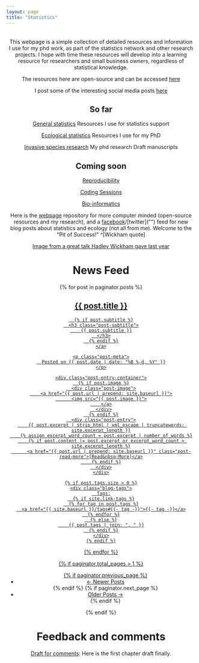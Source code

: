 ```yaml
---
layout: page
title: "Statistics"
---
```


<div class="banner" style="padding:5px; text-align:center;">
  <div class="banner-content">
  <p>This webpage is a simple collection of detailed resources and information I use for my phd work, as part of the statistics network and other research projects.  I hope with time these resources will develop into a learning resource for researchers and small business owners, regardless of statistical knowledge.</p><p>The resources here are open-source and can be accessed <a href="https://github.com/davan690/" class="btn btn-primary">here</a></p><p>I post some of the interesting social media posts <a href="https://www.facebook.com/StatisticsNetwork/" class="btn btn-primary">here</a></p
</div>

## So far

[General statistics](./_posts/2019-04-29-General-statistics/)
Resources I use for statistics support

[Ecological statistics]("")
Resources I use for my PhD

[Invasive species research]("")
My phd research
Draft manuscripts

## Coming soon

[Reproducibility]("")

[Coding Sessions]("")

[Bio-informatics]("")

Here is the [webpage]("https://github.com/davan690/davan690.github.io/") repository for more computer minded (open-source resources and my research), and a [facebook]("https://www.facebook.com/StatisticsNetwork/")/[twitter]("") feed for new blog posts about statistics and ecology (not all from me). Welcome to the "Pit of Success!" ^[Wickham quote]

[Image from a great talk Hadley Wickham gave last year]("")

# News Feed

<div class="posts-list">
  {% for post in paginator.posts %}
  <article class="post-preview">
    <a href="{{ post.url | prepend: site.baseurl }}">
	  <h2 class="post-title">{{ post.title }}</h2>

	  {% if post.subtitle %}
	  <h3 class="post-subtitle">
	    {{ post.subtitle }}
	  </h3>
	  {% endif %}
    </a>

    <p class="post-meta">
      Posted on {{ post.date | date: "%B %-d, %Y" }}
    </p>

    <div class="post-entry-container">
      {% if post.image %}
      <div class="post-image">
        <a href="{{ post.url | prepend: site.baseurl }}">
          <img src="{{ post.image }}">
        </a>
      </div>
      {% endif %}
      <div class="post-entry">
        {{ post.excerpt | strip_html | xml_escape | truncatewords: site.excerpt_length }}
        {% assign excerpt_word_count = post.excerpt | number_of_words %}
        {% if post.content != post.excerpt or excerpt_word_count > site.excerpt_length %}
          <a href="{{ post.url | prepend: site.baseurl }}" class="post-read-more">[Read&nbsp;More]</a>
        {% endif %}
      </div>
    </div>

    {% if post.tags.size > 0 %}
    <div class="blog-tags">
      Tags:
      {% if site.link-tags %}
      {% for tag in post.tags %}
      <a href="{{ site.baseurl }}/tags#{{- tag -}}">{{- tag -}}</a>
      {% endfor %}
      {% else %}
        {{ post.tags | join: ", " }}
      {% endif %}
    </div>
    {% endif %}

   </article>
  {% endfor %}
</div>

{% if paginator.total_pages > 1 %}
<ul class="pager main-pager">
  {% if paginator.previous_page %}
  <li class="previous">
    <a href="{{ paginator.previous_page_path | prepend: site.baseurl | replace: '//', '/' }}">&larr; Newer Posts</a>
  </li>
  {% endif %}
  {% if paginator.next_page %}
  <li class="next">
    <a href="{{ paginator.next_page_path | prepend: site.baseurl | replace: '//', '/' }}">Older Posts &rarr;</a>
  </li>
  {% endif %}
</ul>
{% endif %}

# Feedback and comments

[Draft for comments](): Here is the first chapter draft finally.